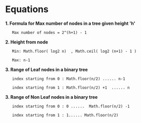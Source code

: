 # Equations

**1. Formula for Max number of nodes in a tree given height 'h'**

 ```
    Max number of nodes = 2^(h+1) - 1
 ```

**2. Height from node**

 ```
    Min: Math.floor( log2 n)  , Math.ceil( log2 (n+1) - 1 )

    Max: n-1  

 ```

**3. Range of Leaf nodes in a binary tree**

 ```
    index starting from 0 : Math.floor(n/2) ...... n-1

    index starting from 1 : Math.floor(n/2) +1  ...... n

 ```

**3. Range of Non Leaf nodes in a binary tree**

 ```
    index starting from 0 : 0 ......  Math.floor(n/2) -1

    index starting from 1 : 1...... Math.floor(n/2)

 ```

 